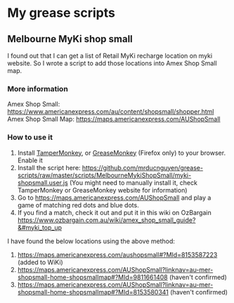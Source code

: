 # My grease scripts

## Melbourne MyKi shop small
I found out that I can get a list of Retail MyKi recharge location on myki website. So I wrote a script to add those locations into Amex Shop Small map.

### More information
Amex Shop Small: https://www.americanexpress.com/au/content/shopsmall/shopper.html
Amex Shop Small Map: https://maps.americanexpress.com/AUShopSmall

### How to use it
1. Install [TamperMonkey](http://tampermonkey.net/), or [GreaseMonkey](http://www.greasespot.net/) (Firefox only) to your browser. Enable it
2. Install the script here: <https://github.com/mrducnguyen/grease-scripts/raw/master/scripts/MelbourneMykiShopSmall/myki-shopsmall.user.js> (You might need to manually install it, check TamperMonkey or GreaseMonkey website for information)
3. Go to https://maps.americanexpress.com/AUShopSmall and play a game of matching red dots and blue dots.
4. If you find a match, check it out and put it in this wiki on OzBargain <https://www.ozbargain.com.au/wiki/amex_shop_small_guide?&#myki_top_up>

I have found the below locations using the above method:

1. https://maps.americanexpress.com/aushopsmall#?MId=8153587223 (added to WiKi)
2. https://maps.americanexpress.com/AUShopSmall?linknav=au-mer-shopsmall-home-shopsmallmap#?MId=9811661408 (haven't confirmed)
3. https://maps.americanexpress.com/AUShopSmall?linknav=au-mer-shopsmall-home-shopsmallmap#?MId=8153580341 (haven't confirmed)